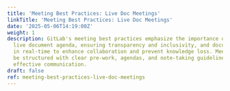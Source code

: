 ```yaml
---
title: 'Meeting Best Practices: Live Doc Meetings'
linkTitle: 'Meeting Best Practices: Live Doc Meetings'
date: '2025-05-06T14:19:00Z'
weight: 1
description: GitLab's meeting best practices emphasize the importance of having a
  live document agenda, ensuring transparency and inclusivity, and documenting discussions
  in real-time to enhance collaboration and prevent knowledge loss. Meetings should
  be structured with clear pre-work, agendas, and note-taking guidelines to foster
  effective communication.
draft: false
ref: meeting-best-practices-live-doc-meetings
---
```


